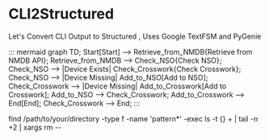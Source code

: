 # CLI2Structured
Let's Convert CLI Output to Structured , Uses Google TextFSM and PyGenie 


::: mermaid
graph TD;
    Start[Start] --> Retrieve_from_NMDB{Retrieve from NMDB API};
    Retrieve_from_NMDB --> Check_NSO{Check NSO};
    Check_NSO --> |Device Exists| Check_Crosswork{Check Crosswork};
    Check_NSO --> |Device Missing| Add_to_NSO[Add to NSO];
    Check_Crosswork --> |Device Missing| Add_to_Crosswork[Add to Crosswork];
    Add_to_NSO --> Check_Crosswork;
    Add_to_Crosswork --> End[End];
    Check_Crosswork --> End;
:::

find /path/to/your/directory -type f -name 'pattern*' -exec ls -t {} + | tail -n +2 | xargs rm --
